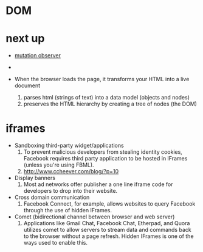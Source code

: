 
# DOM
# next up
  - [mutation observer](https://developer.mozilla.org/en-US/docs/Web/API/MutationObserver)
  -

  - When the browser loads the page, it transforms your HTML into a live document
    1. parses html (strings of text) into a data model (objects and nodes)
    2. preserves the HTML hierarchy by creating a tree of nodes (the DOM)


# iframes
  - Sandboxing third-party widget/applications
    1. To prevent malicious developers from stealing identity cookies, Facebook requires third party application to be hosted in IFrames (unless you're using FBML).
    2. http://www.ccheever.com/blog/?p=10
  - Display banners
    1. Most ad networks offer publisher a one line iframe code for developers to drop into their website.
  - Cross domain communication
    1. Facebook Connect, for example, allows websites to query Facebook through the use of hidden IFrames.
  - Comet (bidirectional channel between browser and web server)
    1. Applications like Gmail Chat, Facebook Chat, Etherpad, and Quora utilizes comet to allow servers to stream data and commands back to the browser without a page refresh. Hidden IFrames is one of the ways used to enable this.
